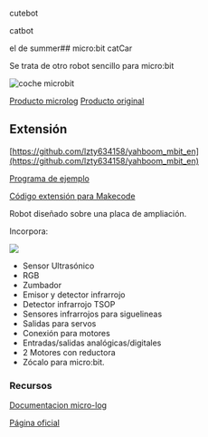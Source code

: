 cutebot

catbot

el de summer## micro:bit catCar 

Se trata de otro robot sencillo para micro:bit

![coche microbit](microbit-car.jpg)

[Producto microlog](https://www.micro-log.com/microbit/3283-coche-microbit.html) [Producto original](https://category.yahboom.net/products/bitbot)


## Extensión

[https://github.com/lzty634158/yahboom_mbit_en](https://github.com/lzty634158/yahboom_mbit_en)

[Programa de ejemplo](http://www.micro-log.com/librerias.hex) 

[Código extensión para Makecode](https://github.com/lzty634158/yahboom_mbit_en)


Robot diseñado sobre una placa de ampliación.

Incorpora:

![](https://cdn.shopify.com/s/files/1/0066/9686/1780/files/microbit_1_1024x1024.jpg?v=1553152274)

* Sensor Ultrasónico
* RGB
* Zumbador
* Emisor y detector infrarrojo
* Detector infrarrojo TSOP
* Sensores infrarrojos para siguelineas
* Salidas para servos
* Conexión para motores
* Entradas/salidas analógicas/digitales
* 2 Motores con reductora
* Zócalo para micro:bit.


### Recursos

[Documentacion micro-log](https://microbit.micro-log.com/coche-microbit/)

[Página oficial](http://www.dagurobot.com/MB002)

